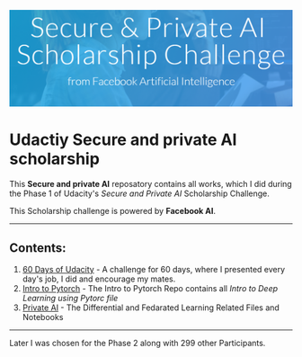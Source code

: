 ![Banner](https://github.com/darkmatter18/Secure-and-private-ai/blob/master/60DaysOfUdacity/images/main_banner.png)
# Udactiy Secure and private AI scholarship

This **Secure and private AI** reposatory contains all works, which I did during the Phase 1 of Udacity's *Secure and Private AI* Scholarship Challenge.

This Scholarship challenge is powered by **Facebook AI**.

---

## Contents:
1. [60 Days of Udacity](https://github.com/darkmatter18/Secure-and-private-ai/tree/master/60DaysOfUdacity) - A challenge for 60 days, where I presented every day's job, I did and encourage my mates.
2. [Intro to Pytorch](https://github.com/darkmatter18/Secure-and-private-ai/tree/master/intro_to_pytorch) - The Intro to Pytorch Repo contains all *Intro to Deep Learning using Pytorc file*
3. [Private AI](https://github.com/darkmatter18/Secure-and-private-ai/tree/master/private-ai) - The Differential and Fedarated Learning Related Files and Notebooks

---

Later I was chosen for the Phase 2 along with 299 other Participants.
